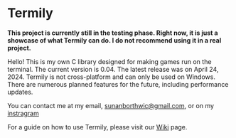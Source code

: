 # Termily

**This project is currently still in the testing phase. Right now, it is just a showcase of what Termily can do. I do not recommend using it in a real project.**

Hello! This is my own C library designed for making games run on the terminal. The current version is 0.04. The latest release was on April 24, 2024. Termily is not cross-platform and can only be used on Windows. There are numerous planned features for the future, including performance updates.

You can contact me at my email, sunanborthwic@gmail.com, or on my [instragram](https://www.instagram.com/nongtajkrub/)

For a guide on how to use Termily, please visit our [Wiki](https://github.com/Nongtajkrub/Termily/wiki) page.
